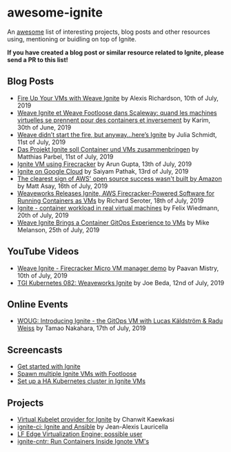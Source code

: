 # awesome-ignite

An [awesome](https://github.com/sindresorhus/awesome) list of interesting projects, blog posts and other resources
using, mentioning or buidling on top of Ignite.

**If you have created a blog post or similar resource related to Ignite, please send a PR to this list!**

## Blog Posts

- [Fire Up Your VMs with Weave Ignite](https://www.weave.works/blog/fire-up-your-vms-with-weave-ignite) by Alexis Richardson, 10th of July, 2019
- [Weave Ignite et Weave Footloose dans Scaleway: quand les machines virtuelles se prennent pour des containers et inversement](https://medium.com/@abenahmed1/weave-ignite-et-weave-footloose-dans-scaleway-quand-les-machines-virtuelles-se-prennent-pour-des-e28f5312a59f) by Karim, 30th of June, 2019
- [Weave didn’t start the fire, but anyway…here’s Ignite](https://devclass.com/2019/07/11/weave-didnt-start-the-fire-but-anyway-heres-ignite/) by Julia Schmidt, 11st of July, 2019
- [Das Projekt Ignite soll Container und VMs zusammenbringen](https://www.heise.de/developer/meldung/Das-Projekt-Ignite-soll-Container-und-VMs-zusammenbringen-4468075.html) by Matthias Parbel, 11st of July, 2019
- [Ignite VM using Firecracker](http://arun-gupta.github.io/ignite-firecracker/) by Arun Gupta, 13th of July, 2019
- [Ignite on Google Cloud](https://blog.kubernauts.io/ignite-on-google-cloud-5d5228a5ffec) by Saiyam Pathak, 13rd of July, 2019
- [The clearest sign of AWS' open source success wasn't built by Amazon](https://www.techrepublic.com/article/the-clearest-sign-of-aws-open-source-success-wasnt-built-by-amazon) by Matt Asay, 16th of July, 2019
- [Weaveworks Releases Ignite, AWS Firecracker-Powered Software for Running Containers as VMs](https://www.infoq.com/news/2019/07/weaveworks-ignite-firecracker) by Richard Seroter, 18th of July, 2019
- [Ignite - container workload in real virtual machines](https://felixwiedmann.de/ignite/) by Felix Wiedmann, 20th of July, 2019
- [Weave Ignite Brings a Container GitOps Experience to VMs](https://thenewstack.io/weave-ignite-brings-a-container-gitops-experience-to-vms/) by Mike Melanson, 25th of July, 2019

## YouTube Videos

- [Weave Ignite - Firecracker Micro VM manager demo](https://youtu.be/s_O75zt-oBg) by Paavan Mistry, 10th of July, 2019
- [TGI Kubernetes 082: Weaveworks Ignite](https://youtu.be/aq-wlslJ5MQ) by Joe Beda, 12nd of July, 2019

## Online Events

- [WOUG: Introducing Ignite - the GitOps VM with Lucas Käldström & Radu Weiss](https://www.meetup.com/Weave-User-Group/events/262973798/) by Tamao Nakahara, 17th of July, 2019

## Screencasts

- [Get started with Ignite](https://asciinema.org/a/252221)
- [Spawn multiple Ignite VMs with Footloose](https://asciinema.org/a/251272)
- [Set up a HA Kubernetes cluster in Ignite VMs](https://asciinema.org/a/252343)

## Projects

- [Virtual Kubelet provider for Ignite](https://github.com/chanwit/vkignite) by Chanwit Kaewkasi
- [ignite-ci: Ignite and Ansible](https://gitlab.com/neith00/ignite-ci) by Jean-Alexis Lauricella
- [LF Edge Virtualization Engine; possible user](https://github.com/lf-edge/eve/blob/master/docs/CONTAINERS.md)
- [ignite-cntr: Run Containers Inside Ignote VM's](https://github.com/darkowlzz/ignite-cntr)

